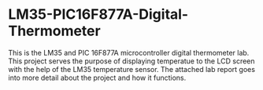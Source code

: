 # LM35-PIC16F877A-Digital-Thermometer

This is the LM35 and PIC 16F877A microcontroller digital thermometer lab. This project serves the purpose of displaying temperatue to the LCD screen with the help of the LM35 temperature sensor. The attached lab report goes into more detail about the project and how it functions.
